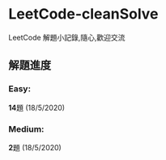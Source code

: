 # LeetCode-cleanSolve
LeetCode 解題小記錄,隨心,歡迎交流

## 解題進度
### Easy:
**14**題 (18/5/2020)

### Medium:
**2**題 (18/5/2020)

